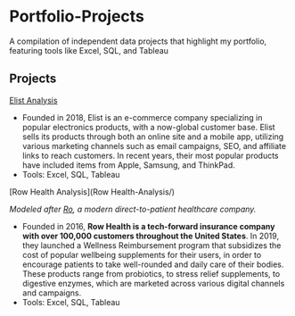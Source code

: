 # Portfolio-Projects

A compilation of independent data projects that highlight my portfolio, featuring tools like Excel, SQL, and Tableau

## Projects

[Elist Analysis](Elist-Analysis/)

- Founded in 2018, Elist is an e-commerce company specializing in popular electronics products, with a now-global customer base. Elist sells its products through both an online site and a mobile app, utilizing various marketing channels such as email campaigns, SEO, and affiliate links to reach customers. In recent years, their most popular products have included items from Apple, Samsung, and ThinkPad.
- Tools: Excel, SQL, Tableau

[Row Health Analysis](Row Health-Analysis/)

*Modeled after [Ro](https://ro.co/weight-loss/?utm_campaign=20043830774&utm_content=147895441185&utm_source=google&utm_medium=cpc&gad=1&gclid=Cj0KCQjwqs6lBhCxARIsAG8YcDg3D6MWgcT7RUno1ydR6z_59qywyTtuoND7iGfQf5cU_nddz-_AYyUaAqENEALw_wcB), a modern direct-to-patient healthcare company.*

- Founded in 2016, **Row Health is a tech-forward insurance company with over 100,000 customers throughout the United States**. In 2019, they launched a Wellness Reimbursement program that subsidizes the cost of popular wellbeing supplements for their users, in order to encourage patients to take well-rounded and daily care of their bodies. These products range from probiotics, to stress relief supplements, to digestive enzymes, which are marketed across various digital channels and campaigns.
- Tools: Excel, SQL, Tableau
